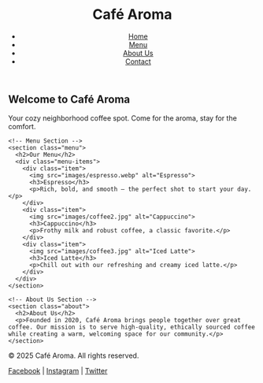 <!DOCTYPE html>
<html lang="en">
<head>
  <meta charset="UTF-8" />
  <meta name="viewport" content="width=device-width, initial-scale=1.0" />
  <title>Café Aroma</title>
  <link rel="stylesheet" href="style.css" />
</head>
<body>

  <!-- Header -->
  <header>
    <div class="container">
      <h1>Café Aroma</h1>
      <nav>
        <ul>
          <li><a href="#">Home</a></li>
          <li><a href="#">Menu</a></li>
          <li><a href="#">About Us</a></li>
          <li><a href="#">Contact</a></li>
        </ul>
      </nav>
    </div>
  </header>

  <!-- Main Content -->
  <main>
    <!-- Welcome Section -->
    <section class="welcome">
      <h2>Welcome to Café Aroma</h2>
      <p>Your cozy neighborhood coffee spot. Come for the aroma, stay for the comfort.</p>
    </section>

    <!-- Menu Section -->
    <section class="menu">
      <h2>Our Menu</h2>
      <div class="menu-items">
        <div class="item">
          <img src="images/espresso.webp" alt="Espresso">
          <h3>Espresso</h3>
          <p>Rich, bold, and smooth – the perfect shot to start your day.</p>
        </div>
        <div class="item">
          <img src="images/coffee2.jpg" alt="Cappuccino">
          <h3>Cappuccino</h3>
          <p>Frothy milk and robust coffee, a classic favorite.</p>
        </div>
        <div class="item">
          <img src="images/coffee3.jpg" alt="Iced Latte">
          <h3>Iced Latte</h3>
          <p>Chill out with our refreshing and creamy iced latte.</p>
        </div>
      </div>
    </section>

    <!-- About Us Section -->
    <section class="about">
      <h2>About Us</h2>
      <p>Founded in 2020, Café Aroma brings people together over great coffee. Our mission is to serve high-quality, ethically sourced coffee while creating a warm, welcoming space for our community.</p>
    </section>
  </main>

  <!-- Footer -->
  <footer>
    <p>&copy; 2025 Café Aroma. All rights reserved.</p>
    <div class="socials">
      <a href="#">Facebook</a> |
      <a href="#">Instagram</a> |
      <a href="#">Twitter</a>
    </div>
  </footer>

</body>
</html>
